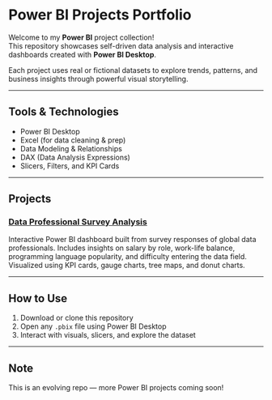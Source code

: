 # Power BI Projects Portfolio

Welcome to my **Power BI** project collection!  
This repository showcases self-driven data analysis and interactive dashboards created with **Power BI Desktop**.

Each project uses real or fictional datasets to explore trends, patterns, and business insights through powerful visual storytelling.

---

## Tools & Technologies

- Power BI Desktop  
- Excel (for data cleaning & prep)  
- Data Modeling & Relationships  
- DAX (Data Analysis Expressions)  
- Slicers, Filters, and KPI Cards

---

## Projects

### [Data Professional Survey Analysis](./data-survey-analysis)  
Interactive Power BI dashboard built from survey responses of global data professionals. Includes insights on salary by role, work-life balance, programming language popularity, and difficulty entering the data field.  
Visualized using KPI cards, gauge charts, tree maps, and donut charts.

---

## How to Use

1. Download or clone this repository  
2. Open any `.pbix` file using Power BI Desktop  
3. Interact with visuals, slicers, and explore the dataset  

---

## Note

This is an evolving repo — more Power BI projects coming soon!

